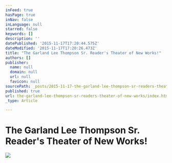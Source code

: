 ```yaml
---
inFeed: true
hasPage: true
inNav: false
inLanguage: null
starred: false
keywords: []
description: ''
datePublished: '2015-11-17T17:20:44.575Z'
dateModified: '2015-11-17T17:20:26.473Z'
title: "The Garland Lee Thompson Sr. Reader's Theater of New Works!"
authors: []
publisher:
  name: null
  domain: null
  url: null
  favicon: null
sourcePath: _posts/2015-11-17-the-garland-lee-thompson-sr-readers-theater-of-new-works.md
published: true
url: the-garland-lee-thompson-sr-readers-theater-of-new-works/index.html
_type: Article

---
```

# The Garland Lee Thompson Sr. Reader's Theater of New Works!
![](https://the-grid-user-content.s3-us-west-2.amazonaws.com/2b3815ae-51f7-4d41-b128-9754aff67068.jpg)